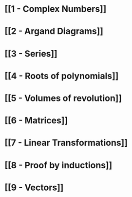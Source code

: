 #  [[1 - Complex Numbers]]
# [[2 - Argand Diagrams]]
# [[3 - Series]]
# [[4 - Roots of polynomials]]
# [[5 - Volumes of revolution]]
# [[6 - Matrices]]
# [[7 - Linear Transformations]]
# [[8 - Proof by inductions]]
# [[9 - Vectors]]
